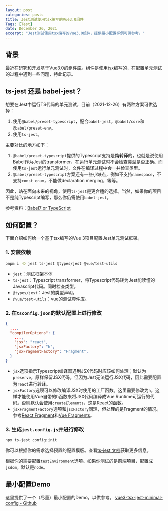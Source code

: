 ```yaml
---
layout: post
categories: posts
title: Jest测试使用tsx编写的Vue3.0组件
Tags: [Test]
date: December 26, 2021
excerpt: "Jest测试使用tsx编写的Vue3.0组件，提供最小配置样例可供参考。"
---
```


## 背景
最近在研究和开发基于Vue3.0的组件库。组件是使用tsx编写的，在配置单元测试的过程中遇到一些问题，特此记录。

## ts-jest 还是 babel-jest？
想要在Jest中运行TS代码的单元测试，目前（2021-12-26）有两种方案可供选择：
1. 使用`@babel/preset-typescript`，配合`babel-jest`，`@babel/core`和`@babel/preset-env`。
2. 使用`ts-jest`。

主要对比的地方如下：
1. `@babel/preset-typescript`提供的Typescript支持是**纯转译**的，也就是说使用Babel作为Jest的transformer，在运行单元测试时不会检查类型是否正确。而使用`ts-jest`运行单元测试时，文件在编译过程中会一并检查类型。
2. `@babel/preset-typescript`方案还有一些小缺点，例如不支持`namespace`，不支持`const enum`，不能做declaration merging，等等。

因此，站在面向未来的视角，使用`ts-jest`是更合适的选择。当然，如果你的项目不是纯Typescript编写，那么你仍需使用`babel-jest`。

参考资料：[Babel7 or TypeScript](https://kulshekhar.github.io/ts-jest/docs/babel7-or-ts)

## 如何配置？
下面介绍如何给一个基于tsx编写的Vue 3项目配置Jest单元测试框架。

### 1. 安装依赖
```bash
pnpm i -D jest ts-jest @types/jest @vue/test-utils
```
  - `jest`：测试框架本体
  - `ts-jest`：Typescript transformer，将Typescript代码转为Jest能读懂的Javascript代码。同时检查类型。
  - `@types/jest`：Jest的类型声明。
  - `@vue/test-utils`：vue的测试套件库。


### 2. 在`tsconfig.json`的默认配置上进行修改
```json
{
  ...,
  "compilerOptions": {
    ...,
    "jsx": "react",
    "jsxFactory": "h",
    "jsxFragmentFactory": "Fragment",
  }
}
```
  - `jsx`选项指示Typescript编译器遇到JSX代码时应该如何处理；默认为`preserve`，原样保留JSX代码。但因为Jest无法运行JSX代码，因此需要配置为`react`进行转译。  
  - `jsxFactory`选项可以修改编译JSX时使用的工厂函数。这里需要修改为`h`，这样才能使用Vue自带的h函数来将JSX代码编译成Vue Runtime可运行的代码。否则默认会使用`createElements`，这是React的函数。
  - `jsxFragmentFactory`选项和`jsxFactory`同理，但处理的是Fragment的情况。参考[React Fragment](https://zh-hans.reactjs.org/docs/fragments.html)和[Vue Fragments](https://v3.vuejs.org/guide/migration/fragments.html#_2-x-syntax)。




### 3. 生成`jest.config.js`并进行修改
```bash
npx ts-jest config:init
```
你可以根据你的需求选择预置的配置模版。查看[ts-jest 文档](https://kulshekhar.github.io/ts-jest/docs/getting-started/presets)获取更多信息。

根据你的需要配置`testEnvironment`选项。如果你测试的是前端项目，配置成`jsdom`。默认是`node`。


## 最小配置Demo
这里提供了一个（尽量）最小配置的Demo，以供参考。
[vue3-tsx-jest-minimal-config - Github](https://github.com/JerryChan31/vue3-tsx-jest-minimal-config)